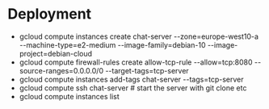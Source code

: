 # Deployment

- gcloud compute instances create chat-server --zone=europe-west10-a --machine-type=e2-medium --image-family=debian-10 --image-project=debian-cloud
- gcloud compute firewall-rules create allow-tcp-rule --allow=tcp:8080 --source-ranges=0.0.0.0/0 --target-tags=tcp-server
- gcloud compute instances add-tags chat-server --tags=tcp-server
- gcloud compute ssh chat-server # start the server with git clone etc
- gcloud compute instances list

